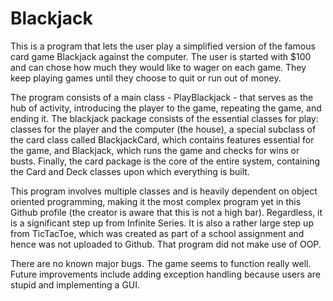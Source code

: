 # Blackjack
This is a program that lets the user play a simplified version of the famous card game Blackjack against the computer.
The user is started with $100 and can chose how much they would like to wager on each game. They keep playing games until they choose to quit or run out of money.

The program consists of a main class - PlayBlackjack - that serves as the hub of activity, introducing the player to the game, repeating the game, and ending it.
The blackjack package consists of the essential classes for play: classes for the player and the computer (the house), a special subclass of the card class called BlackjackCard, which contains features essential for the game, and Blackjack, which runs the game and checks for wins or busts.
Finally, the card package is the core of the entire system, containing the Card and Deck classes upon which everything is built.

This program involves multiple classes and is heavily dependent on object oriented programming, making it the most complex program yet in this Github profile (the creator is aware that this is not a high bar). Regardless, it is a significant step up from Infinite Series. It is also a rather large step up from TicTacToe, which was created as part of a school assignment and hence was not uploaded to Github. That program did not make use of OOP. 

There are no known major bugs. The game seems to function really well. Future improvements include adding exception handling because users are stupid and implementing a GUI. 
